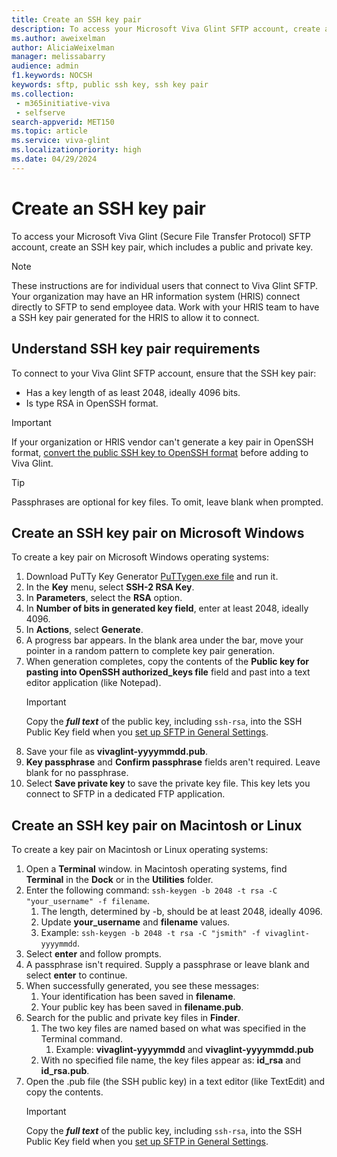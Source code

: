 ```yaml
---
title: Create an SSH key pair
description: To access your Microsoft Viva Glint SFTP account, create an SSH key pair, which includes a public and private key. 
ms.author: aweixelman
author: AliciaWeixelman
manager: melissabarry
audience: admin
f1.keywords: NOCSH
keywords: sftp, public ssh key, ssh key pair
ms.collection: 
 - m365initiative-viva
 - selfserve
search-appverid: MET150
ms.topic: article
ms.service: viva-glint
ms.localizationpriority: high
ms.date: 04/29/2024
---
```


# Create an SSH key pair

To access your Microsoft Viva Glint (Secure File Transfer Protocol) SFTP account, create an SSH key pair, which includes a public and private key.

> [!NOTE]
> These instructions are for individual users that connect to Viva Glint SFTP. Your organization may have an HR information system (HRIS) connect directly to SFTP to send employee data. Work with your HRIS team to have a SSH key pair generated for the HRIS to allow it to connect.

## Understand SSH key pair requirements

To connect to your Viva Glint SFTP account, ensure that the SSH key pair:

- Has a key length of as least 2048, ideally 4096 bits.
- Is type RSA in OpenSSH format.

> [!IMPORTANT]
> If your organization or HRIS vendor can't generate a key pair in OpenSSH format, [convert the public SSH key to OpenSSH format](convert-ssh-key.md) before adding to Viva Glint.

> [!TIP]
> Passphrases are optional for key files. To omit, leave blank when prompted.

## Create an SSH key pair on Microsoft Windows

To create a key pair on Microsoft Windows operating systems:

1. Download PuTTy Key Generator [PuTTygen.exe file](https://www.chiark.greenend.org.uk/~sgtatham/putty/latest.html) and run it.
1. In the **Key** menu, select **SSH-2 RSA Key**.
1. In **Parameters**, select the **RSA** option.
1. In **Number of bits in generated key field**, enter at least 2048, ideally 4096.
1. In **Actions**, select **Generate**.
1. A progress bar appears. In the blank area under the bar, move your pointer in a random pattern to complete key pair generation.
1. When generation completes, copy the contents of the **Public key for pasting into OpenSSH authorized_keys file** field and past into a text editor application (like Notepad).
   > [!IMPORTANT]
   > Copy the _**full text**_ of the public key, including `ssh-rsa`, into the SSH Public Key field when you [set up SFTP in General Settings](set-up-sftp.md).
1. Save your file as **vivaglint-yyyymmdd.pub**.
1. **Key passphrase** and **Confirm passphrase** fields aren't required. Leave blank for no passphrase.
1. Select **Save private key** to save the private key file. This key lets you connect to SFTP in a dedicated FTP application.

## Create an SSH key pair on Macintosh or Linux

To create a key pair on Macintosh or Linux operating systems:

1. Open a **Terminal** window. in Macintosh operating systems, find **Terminal** in the **Dock** or in the **Utilities** folder.
1. Enter the following command: `ssh-keygen -b 2048 -t rsa -C "your_username" -f filename`.
   1. The length, determined by -b, should be at least 2048, ideally 4096.
   1. Update **your_username** and **filename** values. 
   1. Example: `ssh-keygen -b 2048 -t rsa -C "jsmith" -f vivaglint-yyyymmdd`.
1. Select **enter** and follow prompts.
1. A passphrase isn't required. Supply a passphrase or leave blank and select **enter** to continue.
1. When successfully generated, you see these messages:
   1. Your identification has been saved in **filename**.
   1. Your public key has been saved in **filename.pub**.
1. Search for the public and private key files in **Finder**.
   1. The two key files are named based on what was specified in the Terminal command.
      1. Example: **vivaglint-yyyymmdd** and **vivaglint-yyyymmdd.pub**
   1. With no specified file name, the key files appear as: **id_rsa** and **id_rsa.pub**.
1. Open the .pub file (the SSH public key) in a text editor (like TextEdit) and copy the contents.
   > [!IMPORTANT]
   > Copy the _**full text**_ of the public key, including `ssh-rsa`, into the SSH Public Key field when you [set up SFTP in General Settings](set-up-sftp.md).

